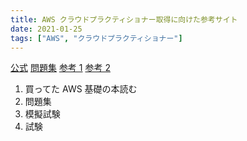 ```yaml
---
title: AWS クラウドプラクティショナー取得に向けた参考サイト
date: 2021-01-25
tags: ["AWS", "クラウドプラクティショナー"]
---
```


[公式](https://aws.amazon.com/jp/certification/certified-cloud-practitioner/)
[問題集](https://www.amazon.co.jp/AWS%E8%AA%8D%E5%AE%9A-%E3%82%AF%E3%83%A9%E3%82%A6%E3%83%89%E3%83%97%E3%83%A9%E3%82%AF%E3%83%86%E3%82%A3%E3%82%B7%E3%83%A7%E3%83%8A%E3%83%BC-%E6%A8%A1%E6%93%AC%E5%95%8F%E9%A1%8C%E9%9B%86-Yoshi-Otobe-ebook/dp/B081D4ZJ5G/ref=sr_1_2?__mk_ja_JP=%E3%82%AB%E3%82%BF%E3%82%AB%E3%83%8A&crid=2O41M8XUUUV9O&keywords=%E3%82%AF%E3%83%A9%E3%82%A6%E3%83%89%E3%83%97%E3%83%A9%E3%82%AF%E3%83%86%E3%82%A3%E3%82%B7%E3%83%A7%E3%83%8A%E3%83%BC&qid=1583328235&sprefix=%E3%82%AF%E3%83%A9%E3%82%A6%E3%83%89%2Caps%2C420&sr=8-2)
[参考 1](https://qiita.com/yoshiplur/items/5b9ea1cb9a260e5881d5)
[参考 2](https://techblog.nhn-techorus.com/archives/14619)

1. 買ってた AWS 基礎の本読む
2. 問題集
3. 模擬試験
4. 試験

